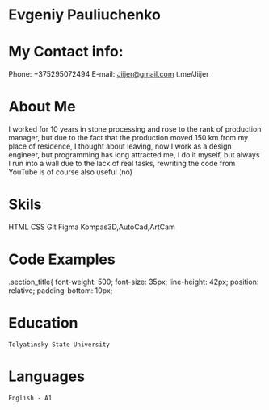 # Evgeniy Pauliuchenko

# My Contact info:
  Phone: +375295072494
  E-mail: Jiijer@gmail.com
  t.me/Jiijer

# About Me
   I worked for 10 years in stone processing and rose to the rank of production manager, but due to the fact that the production    moved 150 km from my place of residence, I thought about leaving, now I work as a design engineer, but programming has long        attracted me, I do it myself, but always I run into a wall due to the lack of real tasks, rewriting the code from YouTube is of   course also useful (no)

# Skils
  HTML
  CSS
  Git
  Figma
  Kompas3D,AutoCad,ArtCam

# Code Examples 
 .section_title{
    font-weight: 500;
    font-size: 35px;
    line-height: 42px;
    position: relative;
    padding-bottom: 10px; 

 # Education 
    Tolyatinsky State University

 # Languages 
    English - A1
